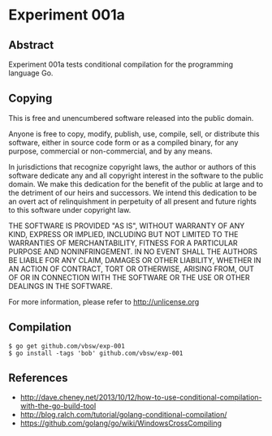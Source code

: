 # Experiment 001a

## Abstract
Experiment 001a tests conditional compilation for the programming language Go.

## Copying
This is free and unencumbered software released into the public domain.

Anyone is free to copy, modify, publish, use, compile, sell, or
distribute this software, either in source code form or as a compiled
binary, for any purpose, commercial or non-commercial, and by any
means.

In jurisdictions that recognize copyright laws, the author or authors
of this software dedicate any and all copyright interest in the
software to the public domain. We make this dedication for the benefit
of the public at large and to the detriment of our heirs and
successors. We intend this dedication to be an overt act of
relinquishment in perpetuity of all present and future rights to this
software under copyright law.

THE SOFTWARE IS PROVIDED "AS IS", WITHOUT WARRANTY OF ANY KIND,
EXPRESS OR IMPLIED, INCLUDING BUT NOT LIMITED TO THE WARRANTIES OF
MERCHANTABILITY, FITNESS FOR A PARTICULAR PURPOSE AND NONINFRINGEMENT.
IN NO EVENT SHALL THE AUTHORS BE LIABLE FOR ANY CLAIM, DAMAGES OR
OTHER LIABILITY, WHETHER IN AN ACTION OF CONTRACT, TORT OR OTHERWISE,
ARISING FROM, OUT OF OR IN CONNECTION WITH THE SOFTWARE OR THE USE OR
OTHER DEALINGS IN THE SOFTWARE.

For more information, please refer to <http://unlicense.org>

## Compilation

	$ go get github.com/vbsw/exp-001
	$ go install -tags 'bob' github.com/vbsw/exp-001

## References
- <http://dave.cheney.net/2013/10/12/how-to-use-conditional-compilation-with-the-go-build-tool>
- <http://blog.ralch.com/tutorial/golang-conditional-compilation/>
- <https://github.com/golang/go/wiki/WindowsCrossCompiling>
